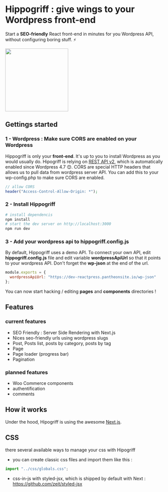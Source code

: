 # Hippogriff : give wings to your Wordpress front-end

Start a **SEO-friendly** React front-end in minutes for you Wordpress API, without configuring boring stuff. ⚡

<img width="200" src="https://raw.githubusercontent.com/nyl-auster/reactpress/master/images/hippogriff.png" />

## Gettings started

### 1 - Wordpress : Make sure CORS are enabled on your Wordpress

Hippogriff is only your **front-end**. It's up to you to install Wordpress as you would usually do. Hipogriff is relying on [REST API v2](http://v2.wp-api.org), which is automatically enabled since Wordpress 4.7 😊. CORS are special HTTP headers that allows us to pull data from wordpress server API. You can add this to your wp-config.php to make sure CORS are enabled.

```php
// allow CORS
header("Access-Control-Allow-Origin: *");
```

### 2 - Install Hippogriff

```sh
# install dependencis
npm install
# start the dev server on http://localhost:3000
npm run dev
```

### 3 - Add your wordpress api to hippogriff.config.js

By default, Hippogriff uses a demo API. To connect your own API, edit **hippogriff.config.js** file and edit variable **wordpressApiUrl** so that it points to your wordpress API. Don't forget the **wp-json** at the end of the url.

```js
module.exports = {
  wordpressApiUrl: "https://dev-reactpress.pantheonsite.io/wp-json"
};
```

You can now start hacking / editing **pages** and **components** directories !

## Features

### current features

- SEO Friendly : Server Side Rendering with Next.js
- Nices seo-friendly urls using wordpress slugs
- Post, Posts list, posts by category, posts by tag
- Page
- Page loader (progress bar)
- Pagination

### planned features

- Woo Commerce components
- authentification
- comments

## How it works

Under the hood, Hipogriff is using the awesome [Next.js](https://github.com/zeit/next.js/).

## CSS

there several available ways to manage your css with Hipogriff

- you can create classic css files and import them like this :

```js
import "../css/globals.css";
```

- css-in-js with styled-jsx, which is shipped by default with Next : https://github.com/zeit/styled-jsx
